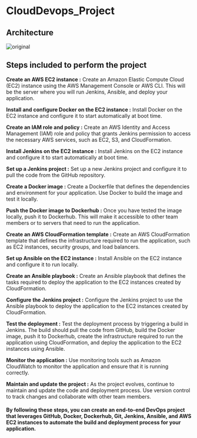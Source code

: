 # CloudDevops_Project


## Architecture
![original](https://user-images.githubusercontent.com/100104826/235511360-45816fa0-15ef-4d89-ad66-1778a5cbe546.jpg)

## Steps included to perform the project
<b>Create an AWS EC2 instance :</b> Create an Amazon Elastic Compute Cloud (EC2) instance using the AWS Management Console or AWS CLI. This will be the server where you will run Jenkins, Ansible, and deploy your application.

<b>Install and configure Docker on the EC2 instance :</b> Install Docker on the EC2 instance and configure it to start automatically at boot time.

<b>Create an IAM role and policy :</b> Create an AWS Identity and Access Management (IAM) role and policy that grants Jenkins permission to access the necessary AWS services, such as EC2, S3, and CloudFormation.

<b>Install Jenkins on the EC2 instance :</b> Install Jenkins on the EC2 instance and configure it to start automatically at boot time.

<b>Set up a Jenkins project :</b> Set up a new Jenkins project and configure it to pull the code from the GitHub repository.

<b>Create a Docker image :</b> Create a Dockerfile that defines the dependencies and environment for your application. Use Docker to build the image and test it locally.

<b>Push the Docker image to Dockerhub :</b> Once you have tested the image locally, push it to Dockerhub. This will make it accessible to other team members or to servers that need to run the application.

<b>Create an AWS CloudFormation template :</b> Create an AWS CloudFormation template that defines the infrastructure required to run the application, such as EC2 instances, security groups, and load balancers.

<b>Set up Ansible on the EC2 instance :</b> Install Ansible on the EC2 instance and configure it to run locally.

<b>Create an Ansible playbook :</b> Create an Ansible playbook that defines the tasks required to deploy the application to the EC2 instances created by CloudFormation.

<b>Configure the Jenkins project :</b> Configure the Jenkins project to use the Ansible playbook to deploy the application to the EC2 instances created by CloudFormation.

<b>Test the deployment :</b> Test the deployment process by triggering a build in Jenkins. The build should pull the code from GitHub, build the Docker image, push it to Dockerhub, create the infrastructure required to run the application using CloudFormation, and deploy the application to the EC2 instances using Ansible.

<b>Monitor the application :</b> Use monitoring tools such as Amazon CloudWatch to monitor the application and ensure that it is running correctly.

<b>Maintain and update the project :</b> As the project evolves, continue to maintain and update the code and deployment process. Use version control to track changes and collaborate with other team members.

#### By following these steps, you can create an end-to-end DevOps project that leverages GitHub, Docker, Dockerhub, Git, Jenkins, Ansible, and AWS EC2 instances to automate the build and deployment process for your application.

